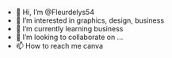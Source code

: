 - 👋 Hi, I’m @Fleurdelys54
- 👀 I’m interested in graphics, design, business
- 🌱 I’m currently learning business
- 💞️ I’m looking to collaborate on ...
- 📫 How to reach me canva

<!---
Fleurdelys54/Fleurdelys54 is a ✨ special ✨ repository because its `README.md` (this file) appears on your GitHub profile.
You can click the Preview link to take a look at your changes.
--->
